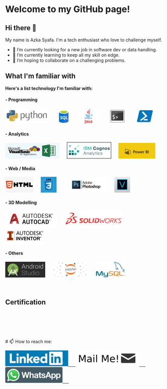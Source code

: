 # Welcome to my GitHub page!

## Hi there 👋
My name is Azka Syafa. I'm a tech enthusiast who love to challenge myself.
- 🔭 I’m currently looking for a new job in software dev or data handling.
- 🌱 I’m currently learning to keep all my skill on edge.
- 👯 I’m hoping to collaborate on a challenging problems.

## What I'm familiar with
**Here's a list technology I'm familiar with:**

#### - Programming
<img src="/asset/skills/programming/python.png" alt="Python" height="50"/> &nbsp;&nbsp;&nbsp;&nbsp; <img src="/asset/skills/programming/sql.png" alt="SQL" height="50"/> &nbsp;&nbsp;&nbsp;&nbsp; <img src="/asset/skills/programming/java.png" alt="Java" height="50"/> &nbsp;&nbsp;&nbsp;&nbsp; <img src="/asset/skills/programming/bash.png" alt="Bash Scripting" height="50"/> &nbsp;&nbsp;&nbsp;&nbsp; <img src="/asset/skills/programming/powershell.png" alt="PowerShell" height="50"/>

#### - Analytics
<img src="/asset/skills/analytics/excel-vba.png" alt="Excel/VBA" height="50"/> &nbsp;&nbsp;&nbsp;&nbsp; <img src="/asset/skills/analytics/IBM-Cognos.jpeg" alt="IBM Cognos Analytics" border="1" height="50"/> &nbsp;&nbsp;&nbsp;&nbsp; <img src="/asset/skills/analytics/power-bi.jpg" alt="Power BI" height="50"/>

#### - Web / Media
<img src="/asset/skills/web-media/html.jpeg" alt="HTML" height="50"/> &nbsp;&nbsp;&nbsp;&nbsp; <img src="/asset/skills/web-media/css.png" alt="CSS" height="50"/> &nbsp;&nbsp;&nbsp;&nbsp; <img src="/asset/skills/web-media/photoshop.jpg" alt="Photoshop" height="50"/> &nbsp;&nbsp;&nbsp;&nbsp; <img src="/asset/skills/web-media/vegas.jpeg" alt="Vegas Pro" height="50"/>

#### - 3D Modelling
<img src="/asset/skills/3d-modelling/autocad.png" alt="AutoCAD" height="50"/> &nbsp;&nbsp;&nbsp;&nbsp; <img src="/asset/skills/3d-modelling/solidworks.png" alt="SolidWorks" height="50"/> &nbsp;&nbsp;&nbsp;&nbsp; <img src="/asset/skills/3d-modelling/inventor.jpg" alt="Inventor" height="50"/>

#### - Others
<img src="/asset/skills/other/android-studio.png" alt="Android Studio IDE" height="50"/> &nbsp;&nbsp;&nbsp;&nbsp; <img src="/asset/skills/other/jupyter.png" alt="Jupyter Notebook" height="50"/> &nbsp;&nbsp;&nbsp;&nbsp; <img src="/asset/skills/other/mysql.jpg" alt="MySQL" height="50"/>
<br>
<br>
<br>
## Certification
<div data-iframe-width="150" data-iframe-height="270" data-share-badge-id="4c130da8-be91-4929-b1dc-a997b602ebcf" data-share-badge-host="https://www.youracclaim.com"></div><script type="text/javascript" async src="//cdn.youracclaim.com/assets/utilities/embed.js"></script> &nbsp;&nbsp;&nbsp;&nbsp; <div data-iframe-width="150" data-iframe-height="270" data-share-badge-id="4c130da8-be91-4929-b1dc-a997b602ebcf" data-share-badge-host="https://www.youracclaim.com"></div><script type="text/javascript" async src="//cdn.youracclaim.com/assets/utilities/embed.js"></script> &nbsp;&nbsp;&nbsp;&nbsp; <div data-iframe-width="150" data-iframe-height="270" data-share-badge-id="4de95ca1-a2df-4f60-95ca-0caed8bd4baa" data-share-badge-host="https://www.youracclaim.com"></div><script type="text/javascript" async src="//cdn.youracclaim.com/assets/utilities/embed.js"></script>
<br>
<br>
<br>
# 📫 How to reach me:

<a href="https://www.linkedin.com/in/azkasf/"><img src="/asset/platform/linkedin.png" alt="LinkedIn" height="50"/> &nbsp;&nbsp;&nbsp;&nbsp; <a href="mailto:azkasyafaf@gmail.com"><img src="/asset/platform/mail.png" alt="Mail Me!" height="50"/> &nbsp;&nbsp;&nbsp;&nbsp; <a href="https://wa.me/6282118798701"><img src="/asset/platform/whatsapp.png" alt="Whatsapp" height="50"/> &nbsp;&nbsp;&nbsp;&nbsp;
<!-- <a href="https://azkasyafaf.github.io"><img src="/asset/platform/github-pages.png" alt="GitHub Pages" height="50"/>
-->


<!--
**azkasyafaf/azkasyafaf** is a ✨ _special_ ✨ repository because its `README.md` (this file) appears on your GitHub profile.
Here are some ideas to get you started:
- 🤔 I’m looking for help with 
- 💬 Ask me about ...
- - 😄 Pronouns: ...
- ⚡ Fun fact: ...
-->
